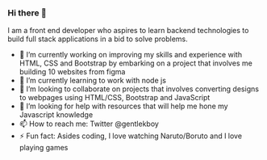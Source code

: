 ### Hi there 👋
I am a front end developer who aspires to learn backend technologies to build full stack applications in a bid to solve problems.

- 🔭 I’m currently working on improving my skills and experience with HTML, CSS and Bootstrap by embarking on a project that involves me building 10 websites from figma
- 🌱 I’m currently learning to work with node js
- 👯 I’m looking to collaborate on projects that involves converting designs to webpages using HTML/CSS, Bootstrap and JavaScript
- 🤔 I’m looking for help with resources that will help me hone my Javascript knowledge
- 📫 How to reach me: Twitter @gentlekboy
- ⚡ Fun fact: Asides coding, I love watching Naruto/Boruto and I love playing games
